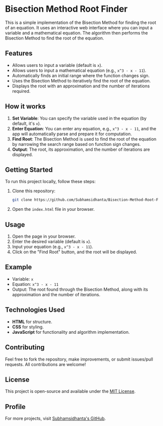 # Bisection Method Root Finder

This is a simple implementation of the Bisection Method for finding the root of an equation. It uses an interactive web interface where you can input a variable and a mathematical equation. The algorithm then performs the Bisection Method to find the root of the equation.

## Features

- Allows users to input a variable (default is `x`).
- Allows users to input a mathematical equation (e.g., `x^3 - x - 11`).
- Automatically finds an initial range where the function changes sign.
- Uses the Bisection Method to iteratively find the root of the equation.
- Displays the root with an approximation and the number of iterations required.

## How it works

1. **Set Variable**: You can specify the variable used in the equation (by default, it's `x`).
2. **Enter Equation**: You can enter any equation, e.g., `x^3 - x - 11`, and the app will automatically parse and prepare it for computation.
3. **Find Root**: The Bisection Method is used to find the root of the equation by narrowing the search range based on function sign changes.
4. **Output**: The root, its approximation, and the number of iterations are displayed.

## Getting Started

To run this project locally, follow these steps:

1. Clone this repository:
   ```bash
   git clone https://github.com/Subhamsidhanta/Bisection-Method-Root-Finder.git
   ```
2. Open the `index.html` file in your browser.

## Usage

1. Open the page in your browser.
2. Enter the desired variable (default is `x`).
3. Input your equation (e.g., `x^3 - x - 11`).
4. Click on the "Find Root" button, and the root will be displayed.

## Example

- Variable: `x`
- Equation: `x^3 - x - 11`
- Output: The root found through the Bisection Method, along with its approximation and the number of iterations.

## Technologies Used

- **HTML** for structure.
- **CSS** for styling.
- **JavaScript** for functionality and algorithm implementation.

## Contributing

Feel free to fork the repository, make improvements, or submit issues/pull requests. All contributions are welcome!

## License

This project is open-source and available under the [MIT License](LICENSE).

## Profile

For more projects, visit [Subhamsidhanta's GitHub](https://github.com/Subhamsidhanta).
